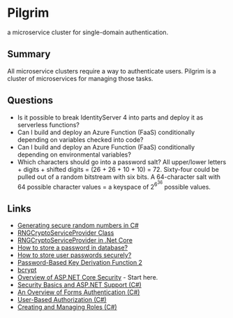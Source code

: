 # Pilgrim
a microservice cluster for single-domain authentication.

## Summary

All microservice clusters require a way to authenticate users. Pilgrim is a cluster of microservices for managing those tasks.

## Questions

* Is it possible to break IdentityServer 4 into parts and deploy it as serverless functions?
* Can I build and deploy an Azure Function (FaaS) conditionally depending on variables checked into code?
* Can I build and deploy an Azure Function (FaaS) conditionally depending on environmental variables?
* Which characters should go into a password salt? All upper/lower letters + digits + shifted digits = (26 + 26 + 10 + 10) = 72. Sixty-four could be pulled out of a random bitstream with six bits. A 64-character salt with 64 possible character values = a keyspace of 2<sup>6<sup>36</sup></sup> possible values.

## Links

* [Generating secure random numbers in C#](https://stackify.com/csharp-random-numbers/)
* [RNGCryptoServiceProvider Class](https://docs.microsoft.com/en-us/dotnet/api/system.security.cryptography.rngcryptoserviceprovider?redirectedfrom=MSDN&view=netframework-4.8)
* [RNGCryptoServiceProvider in .Net Core](https://stackoverflow.com/questions/38632735/rngcryptoserviceprovider-in-net-core)
* [How to store a password in database?](https://www.geeksforgeeks.org/store-password-database/)
* [How to store user passwords securely?](https://nakedsecurity.sophos.com/2013/11/20/serious-security-how-to-store-your-users-passwords-safely/)
* [Password-Based Key Derivation Function 2](https://en.wikipedia.org/wiki/PBKDF2)
* [bcrypt](https://en.wikipedia.org/wiki/Bcrypt)
* [Overview of ASP.NET Core Security](https://docs.microsoft.com/en-us/aspnet/core/security/?view=aspnetcore-3.0) - Start here.
* [Security Basics and ASP.NET Support (C#)](https://docs.microsoft.com/en-us/aspnet/web-forms/overview/older-versions-security/introduction/security-basics-and-asp-net-support-cs)
* [An Overview of Forms Authentication (C#)](https://docs.microsoft.com/en-us/aspnet/web-forms/overview/older-versions-security/introduction/an-overview-of-forms-authentication-cs)
* [User-Based Authorization (C#)](https://docs.microsoft.com/en-us/aspnet/web-forms/overview/older-versions-security/membership/user-based-authorization-cs)
* [Creating and Managing Roles (C#)](https://docs.microsoft.com/en-us/aspnet/web-forms/overview/older-versions-security/roles/creating-and-managing-roles-cs)


